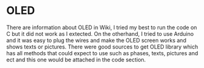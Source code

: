 # OLED
There are information about OLED in Wiki, I tried my best to run the code on C but it did not work as I extected. On the otherhand, I tried to use Arduino and it was easy to plug the wires and make the OLED screen works and shows texts or pictures. There were good sources to get OLED library which has all methods that could expect to use such as phases, texts, pictures and ect and this one would be attached in the code section. 
